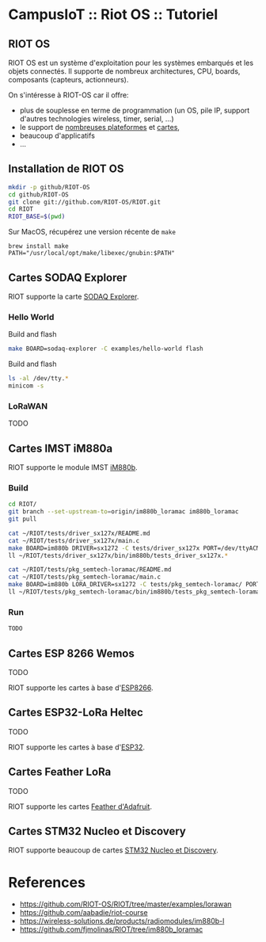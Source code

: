 # CampusIoT :: Riot OS :: Tutoriel

## RIOT OS
RIOT OS est un système d'exploitation pour les systèmes embarqués et les objets connectés. Il supporte de nombreux architectures, CPU, boards, composants (capteurs, actionneurs).


On s'intéresse à RIOT-OS car il offre: 

- plus de souplesse en terme de programmation (un OS, pile IP, support d'autres technologies wireless, timer, serial, ...)
- le support de [nombreuses plateformes](https://doc.riot-os.org/group__boards.html) et [cartes](https://github.com/RIOT-OS/RIOT/tree/master/boards/),
- beaucoup d'applicatifs
- ...

## Installation de RIOT OS

```bash
mkdir -p github/RIOT-OS
cd github/RIOT-OS
git clone git://github.com/RIOT-OS/RIOT.git
cd RIOT
RIOT_BASE=$(pwd)
```

Sur MacOS, récupérez une version récente de `make`
```
brew install make
PATH="/usr/local/opt/make/libexec/gnubin:$PATH"
```

## Cartes SODAQ Explorer

RIOT supporte la carte [SODAQ Explorer](https://doc.riot-os.org/group__boards__sodaq-explorer.html).

### Hello World
Build and flash
```bash
make BOARD=sodaq-explorer -C examples/hello-world flash
```

Build and flash
```bash
ls -al /dev/tty.*
minicom -s
```
### LoRaWAN
TODO


## Cartes IMST iM880a

RIOT supporte le module IMST [iM880b](https://doc.riot-os.org/group__boards__im880b.html).

### Build
```bash
cd RIOT/
git branch --set-upstream-to=origin/im880b_loramac im880b_loramac
git pull

cat ~/RIOT/tests/driver_sx127x/README.md
cat ~/RIOT/tests/driver_sx127x/main.c
make BOARD=im880b DRIVER=sx1272 -C tests/driver_sx127x PORT=/dev/ttyACM0 flash
ll ~/RIOT/tests/driver_sx127x/bin/im880b/tests_driver_sx127x.*

cat ~/RIOT/tests/pkg_semtech-loramac/README.md
cat ~/RIOT/tests/pkg_semtech-loramac/main.c
make BOARD=im880b LORA_DRIVER=sx1272 -C tests/pkg_semtech-loramac/ PORT=/dev/ttyACM0 flash
ll ~/RIOT/tests/pkg_semtech-loramac/bin/im880b/tests_pkg_semtech-loramac.*
```
### Run

```bash
TODO
```

## Cartes ESP 8266 Wemos
TODO

RIOT supporte les cartes à base d'[ESP8266](https://doc.riot-os.org/group__boards__esp8266.html).

## Cartes ESP32-LoRa Heltec
TODO

RIOT supporte les cartes à base d'[ESP32](https://doc.riot-os.org/group__boards__esp32.html).


## Cartes Feather LoRa
TODO

RIOT supporte les cartes [Feather d'Adafruit](https://github.com/RIOT-OS/RIOT/tree/master/boards/feather-m0).

## Cartes STM32 Nucleo et Discovery

RIOT supporte beaucoup de cartes [STM32 Nucleo et Discovery](https://github.com/CampusIoT/stm32-riotos-demos/blob/master/boards.md).


# References
* https://github.com/RIOT-OS/RIOT/tree/master/examples/lorawan
* https://github.com/aabadie/riot-course
* https://wireless-solutions.de/products/radiomodules/im880b-l
* https://github.com/fjmolinas/RIOT/tree/im880b_loramac



